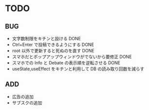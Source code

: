 # TODO

## BUG

- 文字数制限をキチンと設ける DONE
- Ctrl+Enter で投稿できるようにする DONE
- root 以外で更新すると死ぬのを直す DONE
- スマホだとポップアップウィンドウがでないから要修正 DONE
- スマホでの Info と Debate の表示順を逆転させる DONE
- useState,useEffect をキチンと利用して DB の読み取り回数を減らす

## ADD

- 広告の追加
- サブスクの追加

